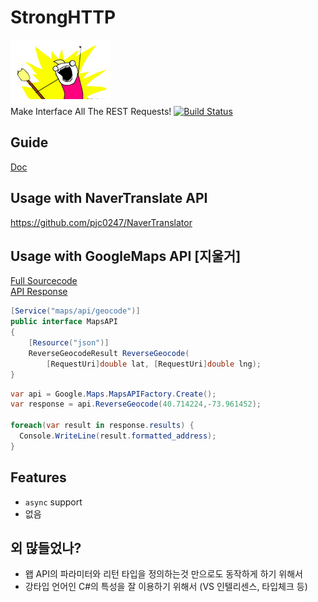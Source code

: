 StrongHTTP
====
![man](img/man.png)<br>
Make Interface All The REST Requests!
[![Build Status](https://travis-ci.org/pjc0247/CsRestClient.svg?branch=master)](https://travis-ci.org/pjc0247/CsRestClient)

Guide
----
[Doc](doc)

Usage with NaverTranslate API
----
https://github.com/pjc0247/NaverTranslator

Usage with GoogleMaps API [지울거]
----
[Full Sourcecode](https://github.com/pjc0247/CsRestClient/tree/master/src/Sample/Google/Maps)<br>
[API Response](https://maps.googleapis.com/maps/api/geocode/json?latlng=40.714224,-73.961452&)<br>
```c#
[Service("maps/api/geocode")]
public interface MapsAPI
{
    [Resource("json")]
    ReverseGeocodeResult ReverseGeocode(
        [RequestUri]double lat, [RequestUri]double lng);
}
```
```c#
var api = Google.Maps.MapsAPIFactory.Create();
var response = api.ReverseGeocode(40.714224,-73.961452);

foreach(var result in response.results) {
  Console.WriteLine(result.formatted_address);
}
```

Features
----
* `async` support
* 없음

외 많들었나?
----
* 왭 API의 파라미터와 리턴 타입을 정의하는것 만으로도 동작하게 하기 위해서
* 강타입 언어인 C#의 특성을 잘 이용하기 위해서 (VS 인텔리센스, 타입체크 등)
